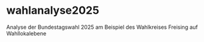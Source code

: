 # wahlanalyse2025
Analyse der Bundestagswahl 2025 am Beispiel des Wahlkreises Freising auf Wahllokalebene
